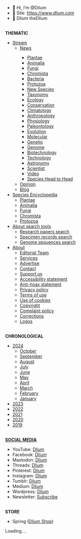 - 👋 Hi, I’m @Dlium
- 👀 Site: https://www.dlium.com
- 🌱 Dlium theDlium

<br/><b>THEMATIC</b>
<ul><li><a href="https://www.dlium.com">Stream</a>
  <ul><li><a href="https://www.dlium.com/search/label/News">News</a></li>
    <ul><li><a href="https://www.dlium.com/search/label/Plantae">Plantae</a></li>
      <li><a href="https://www.dlium.com/search/label/Animalia">Animalia</a></li>
      <li><a href="https://www.dlium.com/search/label/Fungi">Fungi</a></li>
      <li><a href="https://www.dlium.com/search/label/Chromista">Chromista</a></li>
      <li><a href="https://www.dlium.com/search/label/Bacteria">Bacteria</a></li>
      <li><a href="https://www.dlium.com/search/label/Protozoa">Protozoa</a></li>
      <li><a href="https://www.dlium.com/search/label/NewSpecies">New Species</a></li>
      <li><a href="https://www.dlium.com/search/label/Taxonomy">Taxonomy</a></li>
      <li><a href="https://www.dlium.com/search/label/Ecology">Ecology</a></li>
      <li><a href="https://www.dlium.com/search/label/Conservation">Conservation</a></li>
      <li><a href="https://www.dlium.com/search/label/Climatology">Climatology</a></li>
      <li><a href="https://www.dlium.com/search/label/Anthropology">Anthropology</a></li>
      <li><a href="https://www.dlium.com/search/label/Physiologyr">Physiology</a></li>
      <li><a href="https://www.dlium.com/search/label/Paleontology">Paleontology</a></li>
      <li><a href="https://www.dlium.com/search/label/Evolution">Evolution</a></li>
      <li><a href="https://www.dlium.com/search/label/Molecular">Molecular</a></li>
      <li><a href="https://www.dlium.com/search/label/Genetic">Genetic</a></li>
      <li><a href="https://www.dlium.com/search/label/Genome">Genome</a></li>
      <li><a href="https://www.dlium.com/search/label/Biotechnology">Biotechnology</a></li>
      <li><a href="https://www.dlium.com/search/label/Technology">Technology</a></li>
      <li><a href="https://www.dlium.com/search/label/Astronomy">Astronomy</a></li>
      <li><a href="https://www.dlium.com/search/label/Scientist">Scientist</a></li>
      <li><a href="https://www.dlium.com/search/label/Video">Video</a></li>
      <li><a href="https://www.dlium.com/search/label/Identification">Species Head to Head</a></li></ul>
    <li><a href="https://www.dlium.com/search/label/Opinion">Opinion</a></li>
    <li><a href="https://www.dlium.com/search/label/Blog">Blog</a></li></ul>
  <li><a href="https://www.dlium.com/p/1.html">Species Encyclopedia</a>
    <ul><li><a href="https://www.dlium.com/p/2.html">Plantae</a></li>
      <li><a href="https://www.dlium.com/p/3.html">Animalia</a></li>
      <li><a href="https://www.dlium.com/p/7.html">Fungi</a></li>
      <li><a href="https://www.dlium.com/p/55.html">Chromista</a></li>
      <li><a href="https://www.dlium.com/p/57.html">Protozoa</a></li></ul>
  <li><a href="https://www.dlium.com/p/search.html">About search tools</a>
    <ul><li><a href="https://www.dlium.com/p/research.html">Research papers search</a></li>
      <li><a href="https://www.dlium.com/p/specimen.html">Specimen records search</a></li>
      <li><a href="https://www.dlium.com/p/genome.html">Genome sequences search</a></li></ul>
<li><a href="https://www.dlium.com/p/about.html">About</a>
<ul><li><a href="https://www.dlium.com/p/team.html">Editorial Team</a></li>
<li><a href="https://www.dlium.com/p/services.html">Services</a></li>
      <li><a href="https://www.dlium.com/p/advertise.html">Advertise</a></li>
      <li><a href="https://www.dlium.com/p/contact.html">Contact</a></li>
      <li><a href="https://www.dlium.com/p/donate.html">Support us</a></li>
      <li><a href="https://www.dlium.com/p/accessibility.html">Accessibility statement</a></li>
      <li><a href="https://www.dlium.com/p/anti-hoax.html">Anti-hoax statement</a></li>
      <li><a href="https://www.dlium.com/p/privacy.html">Privacy policy</a></li>
      <li><a href="https://www.dlium.com/p/terms-of-use.html">Terms of use</a></li>
      <li><a href="https://www.dlium.com/p/use-of-cookies.html">Use of cookies</a></li>
      <li><a href="https://www.dlium.com/p/25.html">Copyright</a></li>
      <li><a href="https://www.dlium.com/p/complaint.html">Complaint policy</a></li>
      <li><a href="https://www.dlium.com/p/corrections.html">Corrections</a></li>
      <li><a href="https://www.dlium.com/p/logos.html">Logos</a></li></ul></ul>
<br/><b>CHRONOLOGICAL</b>
<ul><li><a href="https://www.dlium.com/2024/">2024</a>
  <ul><li><a href="https://www.dlium.com/2024/10">October</a></li>
    <li><a href="https://www.dlium.com/2024/09">September</a></li>
    <li><a href="https://www.dlium.com/2024/08">August</a></li>
    <li><a href="https://www.dlium.com/2024/07">July</a></li>
    <li><a href="https://www.dlium.com/2024/06">June</a></li>
    <li><a href="https://www.dlium.com/2024/05">May</a></li>
    <li><a href="https://www.dlium.com/2024/04">April</a></li>
    <li><a href="https://www.dlium.com/2024/03">March</a></li>
    <li><a href="https://www.dlium.com/2024/02">February</a></li>
    <li><a href="https://www.dlium.com/2024/01">January</a></li></ul>
  <li><a href="https://www.dlium.com/2023/">2023</a></li>
  <li><a href="https://www.dlium.com/2022/">2022</a></li>
  <li><a href="https://www.dlium.com/2021/">2021</a></li>
  <li><a href="https://www.dlium.com/2020/">2020</a></li>
  <li><a href="https://www.dlium.com/2019/">2019</a></li></ul>
<br/><b><a href="https://www.dlium.com/p/social-media.html">SOCIAL MEDIA</a></b>
<ul><li>YouTube: <a href="https://youtube.com/@Dlium" target="_blank">Dlium</a></li>
  <li>Facebook: <a href="https://www.facebook.com/Dlium" target="_blank">Dlium</a></li>
  <li>Mastodon: <a href="https://mastodon.social/@Dlium" target="_blank">Dlium</a></li>
  <li>Threads: <a href="https://www.threads.net/@thedlium" target="_blank">Dlium</a></li>
  <li>Pinterest: <a href="https://www.pinterest.com/TheDlium" target="_blank">Dlium</a></li>
  <li>Instagram: <a href="https://www.instagram.com/TheDlium" target="_blank">Dlium</a></li>
  <li>Tumblr: <a href="https://dlium.tumblr.com" target="_blank">Dlium</a></li>
  <li>Medium: <a href="https://medium.com/@dlium" target="_blank">Dlium</a></li>
  <li>Wordpress: <a href="https://thedlium.wordpress.com/" target="_blank">Dlium</a></li>
  <li>Newsletter: <a href="http://eepurl.com/iWJWKI" rel="nofollow" target="_blank">Subscribe</a></li></ul>
<br/><b>STORE</b>
<ul><li>Spring (<a href="https://my-store-f5ac4d.creator-spring.com" rel="nofollow" target="_blank">Dlium Shop</a>)</li></ul>
<div id="sitemap3">Loading....</div>
<script> //<![CDATA[
var start=1;var max=150;var sitemap3Arr=new Array();function runSitemap3(){var scpt=document.createElement('script');scpt.src='/feeds/posts/summary?alt=json&callback=sitemap3&start-index='+start+'&max-results='+149;document.body.appendChild(scpt)} function sitemap3(root){var elem=document.getElementById('sitemap3');if(!elem)return;elem.innerHTML='';var feed=root.feed;if(feed.entry.length>0){for(var i=0;i<feed.entry.length;i++){var entry=feed.entry[i];var title=entry.title.$t;for(var j=0;j<entry.link.length;j++){if(entry.link[j].rel=="alternate"){var url=entry.link[j].href;if(url&&url.length>0&&title&&title.length>0){sitemap3Arr.push({'url':url,'judul':title})} break}}} if(feed.entry.length>=max){start+=max;runSitemap3()} else{var print='';for(var x=0;x<sitemap3Arr.length;x++){print+='<li><a href=\"'+sitemap3Arr[x].url+'\" title=\"'+sitemap3Arr[x].judul+'\">'+sitemap3Arr[x].judul+'</a></li>'}
elem.innerHTML='<div class=\"judul\"><b>LIST OF POSTS</b></div><ol>'+print+'</ol>'}}} runSitemap3();
//]]> </script>
<!---
Dlium/Dlium is a ✨ special ✨ repository because its `README.md` (this file) appears on your GitHub profile.
You can click the Preview link to take a look at your changes.
--->
